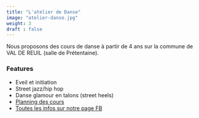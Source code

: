 ```yaml
---
title: "L'atelier de Danse"
image: "atelier-danse.jpg"
weight: 3
draft : false
---
```


Nous proposons des cours de danse à partir de 4 ans sur la commune de VAL DE REUIL (salle de Prétentaine).

### Features

* Eveil et initiation
* Street jazz/hip hop
* Danse glamour en talons (street heels)
* [Planning des cours](https://www.facebook.com/724915521038004/posts/1372914839571399/)
* [Toutes les infos sur notre page FB](https://www.facebook.com/724915521038004/posts/1372914839571399/)
<!-- * [Démos](https://adresslien) -->

